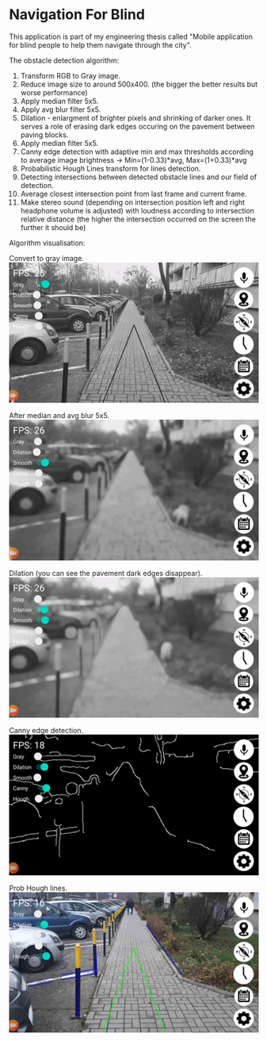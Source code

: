 # Navigation For Blind
This application is part of my engineering thesis called "Mobile application for blind people to help them navigate through the city".


The obstacle detection algorithm:
 1. Transform RGB to Gray image.
 2. Reduce image size to around 500x400. (the bigger the better results but worse performance)
 3. Apply median filter 5x5.
 4. Apply avg blur filter 5x5.
 5. Dilation - enlargment of brighter pixels and shrinking of darker ones. It serves a role of erasing dark edges occuring on the pavement between paving blocks.
 6. Apply median filter 5x5.
 7. Canny edge detection with adaptive min and max thresholds according to average image brightness -> Min=(1-0.33)*avg, Max=(1+0.33)*avg
 8. Probabilistic Hough Lines transform for lines detection.
 9. Detecting intersections between detected obstacle lines and our field of detection.
 10. Average closest intersection point from last frame and current frame.
 11. Make stereo sound (depending on intersection position left and right headphone volume is adjusted) with loudness according to intersection relative distance (the higher the intersection occurred on the screen the further it should be)

Algorithm visualisation:

Convert to gray image.
![Screenshot](algorithm_imgs/gray.png)

After median and avg blur 5x5.
![Screenshot](algorithm_imgs/blurred.png)

Dilation (you can see the pavement dark edges disappear).
![Screenshot](algorithm_imgs/dilation.png)

Canny edge detection.
![Screenshot](algorithm_imgs/canny.png)

Prob Hough lines.
![Screenshot](algorithm_imgs/hough.png)
